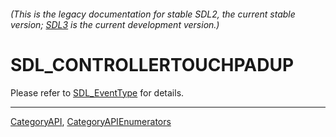 ###### (This is the legacy documentation for stable SDL2, the current stable version; [SDL3](https://wiki.libsdl.org/SDL3/) is the current development version.)
# SDL_CONTROLLERTOUCHPADUP

Please refer to [SDL_EventType](SDL_EventType) for details.

----
[CategoryAPI](CategoryAPI), [CategoryAPIEnumerators](CategoryAPIEnumerators)

